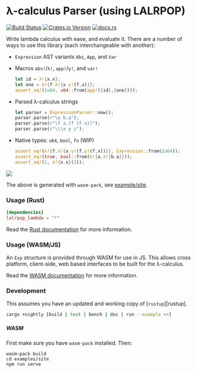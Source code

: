 # λ-calculus Parser (using LALRPOP)

[![Build Status](https://travis-ci.org/nixpulvis/lalrpop-lambda.svg?branch=master)](https://travis-ci.org/nixpulvis/lalrpop-lambda)
[![Crates.io Version](https://img.shields.io/crates/v/lalrpop-lambda.svg?color=%238035b9)](https://crates.io/crates/lalrpop-lambda)
[![docs.rs](https://img.shields.io/badge/docs.rs-0.x.x-lightgrey.svg)](https://docs.rs/lalrpop-lambda)

Write lambda calculus with ease, and evaluate it. There are a number of ways to
use this library (each interchangeable with another):

- `Expression` AST variants `Abs`, `App`, and `Var`
- Macros `abs!`/`λ!`, `app!`/`γ!`, and `var!`

  ```rust
  let id = λ!{x.x};
  let one = λ!{f.λ!{x.γ!(f,x)}};
  assert_eq!(1u64, u64::from(app!({id},{one})));
  ```

- Parsed λ-calculus strings

  ```rust
  let parser = ExpressionParser::new();
  parser.parse(r"\a b.a");
  parser.parse(r"\f x.(f (f x))");
  parser.parse(r"\\\x y z");
  ```

- Native types: `u64`, `bool`, `fn` (WIP)

  ```rust
  assert_eq!(λ!{f.λ!{x.γ!(f,γ!(f,x))}}, Expression::from(2u64));
  assert_eq!(true, bool::from(λ!{a.λ!{b.a}}));
  assert_eq!(1, λ!{x.x}(1));
  ```

![](extra/site-demo.gif)

The above is generated with `wasm-pack`, see [example/site][example/site].

### Usage (Rust)

```toml
[dependencies]
lalrpop_lambda = "*"
```

Read the [Rust documentation](https://docs.rs/lalrpop-lambda) for more
information.

### Usage (WASM/JS)

An `Exp` structure is provided through WASM for use in JS. This allows cross
platform, client-side, web based interfaces to be built for the λ-calculus.

Read the [WASM documentation][lalrpop_lambda-wasm] for more information.

### Development

This assumes you have an updated and working copy of [`rustup`][rustup].

```sh
cargo +nightly [build | test | bench | doc | run --example <>]
```

##### WASM

First make sure you have `wasm-pack` installed. Then:

```
wasm-pack build
cd examples/site
npm run serve
```

[example/site]: https://github.com/nixpulvis/lalrpop-lambda/blob/master/examples/site/index.js
[lalrpop_lambda-wasm]: https://docs.rs/lalrpop-lambda/latest/lalrpop_lambda/wasm/index.html
